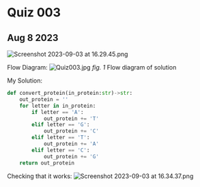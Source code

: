 # Quiz 003 #
## Aug 8 2023 #

![Screenshot 2023-09-03 at 16.29.45.png](..%2F..%2F..%2F..%2F..%2Fvar%2Ffolders%2Fqh%2Fl7367_q936d7t2_57vd5fkjw0000gn%2FT%2FTemporaryItems%2FNSIRD_screencaptureui_kVVlRN%2FScreenshot%202023-09-03%20at%2016.29.45.png)

Flow Diagram:
![Quiz003.jpg](..%2F..%2F..%2FDownloads%2FQuiz003.jpg)
*fig. 1* Flow diagram of solution

My Solution:
```.py
def convert_protein(in_protein:str)->str:
    out_protein = ''
    for letter in in_protein:
        if letter == 'A':
            out_protein += 'T'
        elif letter == 'G':
            out_protein += 'C'
        elif letter == 'T':
            out_protein += 'A'
        elif letter == 'C':
            out_protein += 'G'
    return out_protein
```

Checking that it works:
![Screenshot 2023-09-03 at 16.34.37.png](..%2F..%2F..%2F..%2F..%2Fvar%2Ffolders%2Fqh%2Fl7367_q936d7t2_57vd5fkjw0000gn%2FT%2FTemporaryItems%2FNSIRD_screencaptureui_m0hl5M%2FScreenshot%202023-09-03%20at%2016.34.37.png)